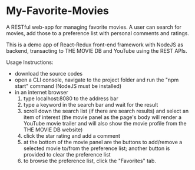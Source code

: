 # My-Favorite-Movies

A RESTful web-app for managing favorite movies.
A user can search for movies, add those to a preference list with personal comments and ratings.

This is a demo app of React-Redux front-end framework with NodeJS as backend, transacting to THE MOVIE DB and YouTube using the REST APIs.

Usage Instructions:
- download the source codes
- open a CLI console, navigate to the project folder and run the "npm start" command (NodeJS must be installed)
- in an internet browser
  1) type localhost:8080 to the address bar
  2) type a keyword in the search bar and wait for the result
  3) scroll down the search list (if there are search results) and select an item of interest (the movie panel as the page's body will render a YouTube movie trailer and will also show the movie profile from the THE MOVIE DB website)
  4) click the star rating and add a comment
  5) at the bottom of the movie panel are the buttons to add/remove a selected movie to/from the preference list; another button is provided to clear the preference list
  6) to browse the preference list, click the "Favorites" tab.
  
  
